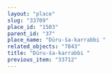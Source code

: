 ```yaml
---
layout: "place"
slug: "33709"
place_id: "1503"
parent_id: "37"
place_name: "Dūru-ša-karrabbi "
related_objects: "7843"
title: "Dūru-ša-karrabbi "
previous_item: "33712"
---
```

